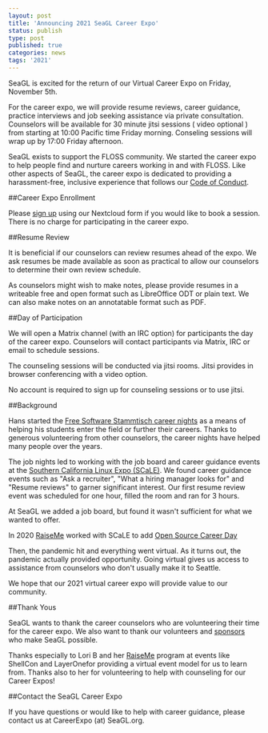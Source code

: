 ```yaml
---
layout: post
title: 'Announcing 2021 SeaGL Career Expo'
status: publish
type: post
published: true
categories: news
tags: '2021'
---
```


SeaGL is excited for the return of our Virtual Career Expo on Friday, November 5th.

For the career expo, we will provide resume reviews, career guidance, practice interviews  and job seeking assistance via private consultation.
Counselors will be available for 30 minute jitsi sessions ( video optional ) from starting at 10:00 Pacific time Friday morning.
Conseling sessions will wrap up by 17:00 Friday afternoon.

SeaGL exists to support the FLOSS community.
We started the career expo to help people find and nurture careers working in and with FLOSS.
Like other aspects of SeaGL, the career expo is dedicated to providing a harassment-free, inclusive experience that follows our [Code of Conduct](https://seagl.org/code_of_conduct).

##Career Expo Enrollment

Please [sign up](https://gnu-cloud.yourownnet.cloud/apps/forms/asXtdA7MbCACkrDp) using our Nextcloud form if you would like to book a session.
There is no charge for participating in the career expo.

##Resume Review

It is beneficial if our counselors can review resumes ahead of the expo.
We ask resumes be made available as soon as practical to allow our counselors to determine their own review schedule.

As counselors might wish to make notes, please provide resumes in a writeable free and open format such as LibreOffice ODT or plain text.
We can also make notes on an annotatable format such as PDF.

##Day of Participation

We will open a Matrix channel (with an IRC option) for participants the day of the career expo.
Counselors will contact participants via Matrix, IRC or email to schedule sessions.

The counseling sessions will be conducted via jitsi rooms.
Jitsi provides in browser conferencing with a video option.

No account is required to sign up for counseling sessions or to use jitsi.

##Background

Hans started the [Free Software Stammtisch career nights](https://www.lufthans.com/Free_Software_Stammtisch#JobsNights) as a means of helping his students enter the field or further their careers.
Thanks to generous volunteering from other counselors, the career nights have helped many people over the years.

The job nights led to working with the job board and career guidance events at the [Southern California Linux Expo (SCaLE)](https://www.socallinuxexpo.org/).
We found career guidance events such as "Ask a recruiter", "What a hiring manager looks for" and "Resume reviews" to garner significant interest.
Our first resume review event was scheduled for one hour, filled the room and ran for 3 hours.

At SeaGL we added a job board, but found it wasn't sufficient for what we wanted to offer.

In 2020 [RaiseMe](https://shellcon.io/raiseme/) worked with SCaLE to add [Open Source Career Day](https://www.socallinuxexpo.org/scale/18x/open-source-career-day)

Then, the pandemic hit and everything went virtual.
As it turns out, the pandemic actually provided opportunity.
Going virtual gives us access to assistance from counselors who don't usually make it to Seattle.

We hope that our 2021 virtual career expo will provide value to our community.

##Thank Yous

SeaGL wants to thank the career counselors who are volunteering their time for the career expo.
We also want to thank our volunteers and [sponsors](sponsors/2020.html) who make SeaGL possible.

Thanks especially to Lori B and her [RaiseMe](https://shellcon.io/raiseme/) program at events like ShellCon and LayerOnefor providing a virtual event model for us to learn from.
Thanks also to her for volunteering to help with counseling for our Career Expos!

##Contact the SeaGL Career Expo

If you have questions or would like to help with career guidance, please contact us at CareerExpo (at) SeaGL.org.
